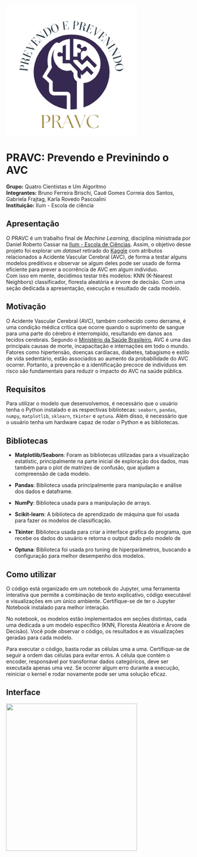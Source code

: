 <div>
        <img src="logo_projeto_final.png" style="width: 356px; height:356px; margin-right: 20px;" />
</div>

# PRAVC: Prevendo e Previnindo o AVC

**Grupo:** Quatro Cientistas e Um Algoritmo
<br>
**Integrantes:** Bruno Ferreira Brischi, Cauê Gomes Correia dos Santos, Gabriela Frajtag, Karla Rovedo Pascoalini
<br>
**Instituição:** Ilum - Escola de ciência
<br>
## Apresentação

O PRAVC é um trabalho final de _Machine Learning_, disciplina ministrada por Daniel Roberto Cassar na [Ilum - Escola de Ciências](https://ilum.cnpem.br). Assim, o objetivo desse projeto foi explorar um _dataset_ retirado do [Kaggle](https://www.kaggle.com/datasets/fedesoriano/stroke-prediction-dataset) com atributos relacionados a Acidente Vascular Cerebral (AVC), de forma a testar alguns modelos preditivos e observar se algum deles pode ser usado de forma eficiente para prever a ocorrência de AVC em algum indíviduo. 
<br>
Com isso em mente, decidimos testar três modelos: KNN (K-Nearest Neighbors) classificador, floresta aleatória e árvore de decisão. Com uma seção dedicada a apresentação, execução e resultado de cada modelo.

## Motivação
O Acidente Vascular Cerebral (AVC), também conhecido como derrame, é uma condição médica crítica que ocorre quando o suprimento de sangue para uma parte do cérebro é interrompido, resultando em danos aos tecidos cerebrais. Segundo o [Ministério da Saúde Brasileiro](https://www.gov.br/saude/pt-br/assuntos/saude-de-a-a-z/a/avc), AVC é uma das principais causas de morte, incapacitação e internações em todo o mundo. Fatores como hipertensão, doenças cardíacas, diabetes, tabagismo e estilo de vida sedentário, estão associados ao aumento da probabilidade do AVC ocorrer. Portanto, a prevenção e a identificação precoce de indivíduos em risco são fundamentais para reduzir o impacto do AVC na saúde pública.

## Requisitos

Para utilizar o modelo que desenvolvemos, é necessário que o usuário tenha o Python instalado e as respectivas bibliotecas: `seaborn`, `pandas`, `numpy`, `matplotlib`, `sklearn`, `tkinter` e `optuna`.  Além disso, é necessário que o usuário tenha um hardware capaz de rodar o Python e as bibliotecas.

## Bibliotecas

- **Matplotlib/Seaborn**: Foram as bibliotecas utilizadas para a visualização estatístic, principalmente na parte inicial de exploração dos dados, mas também para o plot de matrizes de confusão, que ajudam a compreensão de cada modelo.
  
- **Pandas**: Biblioteca usada principalmente para manipulação e análise dos dados e dataframe. 

- **NumPy**: Biblioteca usada para a manipulação de arrays.

- **Scikit-learn**: A biblioteca de aprendizado de máquina que foi usada para fazer os modelos de classificação.

- **Tkinter**: Biblioteca usada para criar a interface gráfica do programa, que recebe os dados do usuário e retorna o output dado pelo modelo de

- **Optuna**: Biblioteca foi usada pro tuning de hiperparâmetros, buscando a configuração para melhor desempenho dos modelos.

## Como utilizar
O código está organizado em um notebook do Jupyter, uma ferramenta interativa que permite a combinação de texto explicativo, código executável e visualizações em um único ambiente. Certifique-se de ter o Jupyter Notebook instalado para melhor interação.

No notebook, os modelos estão implementados em seções distintas, cada uma dedicada a um modelo específico (KNN, Floresta Aleatória e Árvore de Decisão). Você pode observar o código, os resultados e as visualizações geradas para cada modelo.

Para executar o código, basta rodar as células uma a uma. Certifique-se de seguir a ordem das células para evitar erros. A célula que contém o encoder, responsável por transformar dados categóricos, deve ser executada apenas uma vez. Se ocorrer algum erro durante a execução, reiniciar o kernel e rodar novamente pode ser uma solução eficaz.


## Interface
<div>
        <img src="software pravc.png" style="width: 356px; height:400px; margin-right: 20px;" />
</div>
